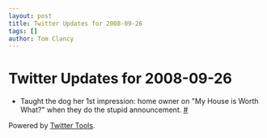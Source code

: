 ```yaml
---
layout: post
title: Twitter Updates for 2008-09-26
tags: []
author: Tom Clancy
---
```


# Twitter Updates for 2008-09-26

<ul>
	<li>Taught the dog her 1st impression: home owner on "My House is Worth What?" when they do the stupid announcement. <a href="http://twitter.com/tclancy/statuses/936103412">#</a></li>
</ul>
<p>Powered by <a href="http://alexking.org/projects/wordpress">Twitter Tools</a>.</p>
